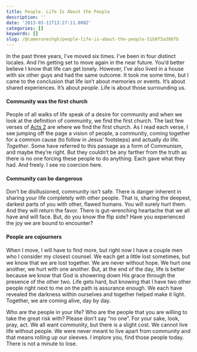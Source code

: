```yaml
---
title: People. Life Is About the People
description: ''
date: '2013-03-11T13:27:11.000Z'
categories: []
keywords: []
slug: /@cameroneshgh/people-life-is-about-the-people-51b8f5a388fb
---
```


In the past three years, I’ve moved six times. I’ve been in four distinct locales. And I’m getting set to move again in the near future. You’d better believe I know that life can get lonely. However, I’ve also lived in a house with six other guys and had the same outcome. It took me some time, but I came to the conclusion that life isn’t about memories or events. It’s about shared experiences. It’s about _people_. Life is about those surrounding us.

#### Community was the first church

People of all walks of life speak of a desire for community and when we look at the definition of community, we find the first church. The last few verses of [Acts 2](http://www.biblegateway.com/passage/?search=acts%202:42-47&version=ESV "Acts 2:42-47") are where we find the first church. As I read each verse, I see jumping off the page a vision of people, a community, coming together for a common cause (to follow in Jesus’ footsteps) and actually _do_ life. _Together_. Some have referred to this passage as a form of Communism, and maybe they’re right. But they couldn’t be any farther from the truth as there is no one forcing these people to do anything. Each gave what they had. And freely. I see no coercion here.

#### Community can be dangerous

Don’t be disillusioned, community isn’t safe. There is danger inherent in sharing your life completely with other people. That is, sharing the deepest, darkest parts of you with other, flawed humans. You will surely hurt them. And they will return the favor. There is gut-wrenching heartache that we all have and will face. But, do you know the flip side? Have you experienced the joy we are bound to encounter?

#### People are cojourners

When I move, I will have to find more, but right now I have a couple men who I consider my closest counsel. We each get a little lost sometimes, but we know that we are lost together. We are never without hope. We hurt one another, we hurt with one another. But, at the end of the day, life is better because we know that God is showering down His grace through the presence of the other two. Life gets hard, but knowing that I have two other people right next to me on the path is assurance enough. We each have revealed the darkness within ourselves and together helped make it light. Together, we are coming alive, day by day.

Who are the people in your life? Who are the people that you are willing to take the great risk with? Please don’t say “no one”. For your sake, look, pray, act. We all want community, but there is a slight cost. We cannot live life without people. We were never meant to live apart from community and that means rolling up our sleeves. I implore you, find those people today. There is not a minute to lose.